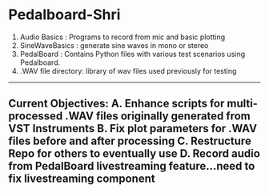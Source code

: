 # Pedalboard-Shri
1.  Audio Basics : Programs to record from mic and basic plotting
2.  SineWaveBasics : generate sine waves in mono or stereo
3.  PedalBoard : Contains Python files with various test scenarios using Pedalboard.
4. .WAV file directory: library of wav files used previously for testing
----------------
Current Objectives:
A. Enhance scripts for multi-processed .WAV files originally generated from VST Instruments
B. Fix plot parameters for .WAV files before and after processing
C. Restructure Repo for others to eventually use
D. Record audio from PedalBoard livestreaming feature...need to fix livestreaming component
---------------
